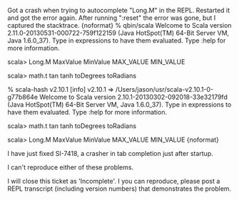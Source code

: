 Got a crash when trying to autocomplete "Long.M<tab>" in the REPL. Restarted it and got the error again. After running ":reset" the error was gone, but I captured the stacktrace.
{noformat}
% qbin/scala
Welcome to Scala version 2.11.0-20130531-000722-759f122159 (Java HotSpot(TM) 64-Bit Server VM, Java 1.6.0_37).
Type in expressions to have them evaluated.
Type :help for more information.

scala> Long.M
MaxValue    MinValue    MAX_VALUE   MIN_VALUE

scala> math.t
tan         tanh        toDegrees   toRadians

% scala-hash v2.10.1
[info] v2.10.1 => /Users/jason/usr/scala-v2.10.1-0-g77b864e
Welcome to Scala version 2.10.1-20130302-092018-33e32179fd (Java HotSpot(TM) 64-Bit Server VM, Java 1.6.0_37).
Type in expressions to have them evaluated.
Type :help for more information.

scala> math.t
tan         tanh        toDegrees   toRadians

scala> Long.M
MaxValue    MinValue    MAX_VALUE   MIN_VALUE
{noformat}

I have just fixed SI-7418, a crasher in tab completion just after startup.

I can't reproduce either of these problems.

I will close this ticket as 'Incomplete'. I you can reproduce, please post a REPL transcript (including version numbers) that demonstrates the problem.
